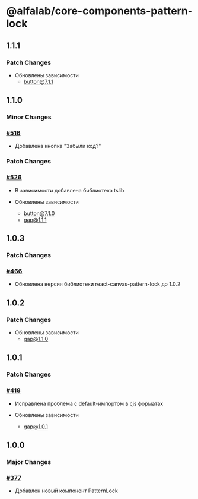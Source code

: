# @alfalab/core-components-pattern-lock

## 1.1.1

### Patch Changes

-   Обновлены зависимости
    -   button@7.1.1

## 1.1.0

### Minor Changes

### [#516](https://github.com/core-ds/core-components/pull/516)

-   Добавлена кнопка "Забыли код?"

### Patch Changes

### [#526](https://github.com/core-ds/core-components/pull/526)

-   В зависимости добавлена библиотека tslib

-   Обновлены зависимости
    -   button@7.1.0
    -   gap@1.1.1

## 1.0.3

### Patch Changes

### [#466](https://github.com/core-ds/core-components/pull/466)

-   Обновлена версия библиотеки react-canvas-pattern-lock до 1.0.2

## 1.0.2

### Patch Changes

-   Обновлены зависимости
    -   gap@1.1.0

## 1.0.1

### Patch Changes

### [#418](https://github.com/core-ds/core-components/pull/418)

-   Исправлена проблема с default-импортом в cjs форматах

-   Обновлены зависимости
    -   gap@1.0.1

## 1.0.0

### Major Changes

### [#377](https://github.com/core-ds/core-components/pull/377)

-   Добавлен новый компонент PatternLock

